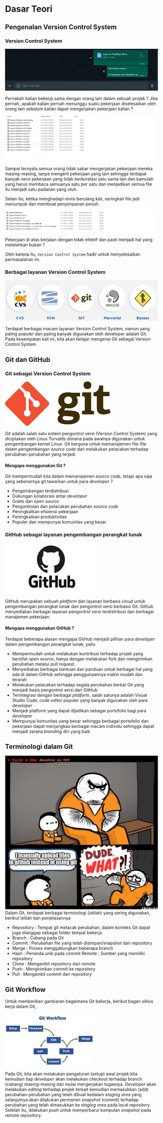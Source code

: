# Dasar Teori

## Pengenalan Version Control System 

### Version Control System

![Git Remote](assets/materi-1/pendahuluan-1.jpeg)

Pernakah kalian bekerja sama dengan orang lain dalam sebuah projek ? Jika pernah, apakah kalian pernah menunggu suatu pekerjaan diselesaikan oleh orang lain sebelum kalian dapat mengerjakan pekerjaan kalian ? 

![Git Remote](assets/materi-1/pendahuluan-2.jpeg)

Sampai ternyata semua orang tidak sabar mengerjakan pekerjaan mereka masing-masing, tanpa mengerti pekerjaan yang lain sehingga terdapat banyak versi pekerjaan yang tidak berkorelasi satu sama lain dan kamulah yang harus membaca semuanya satu per satu dan menjadikan semua file itu menjadi satu padanan yang utuh. 

Selain itu, ketika menghadapi revisi berulang kali, seringkali file jadi menumpuk dan membuat penyimpanan penuh.

![Git Remote](assets/materi-1/pendahuluan-3.jpeg)

Pekerjaan di atas berjalan dengan tidak efektif dan pasti menjadi hal yang melelahkan bukan ?

Oleh karena itu, `Version Control System` hadir untuk menyelesaikan permasalahan ini.

### Berbagai layanan Version Control System

![Git Remote](assets/materi-1/vcsprovider.jpeg)

Terdapat berbagai macam layanan Version Control System, namun yang paling populer dan paling banyak digunakan oleh developer adalah Git. Pada kesempatan kali ini, kita akan belajar mengenai Git sebagai Version Control System.

## Git dan GitHub

### Git sebagai Version Control System

![Git Remote](assets/materi-1/git.png)

Git adalah salah satu sistem pengontrol versi (Version Control System) yang diciptakan oleh Linus Torvalds dimana pada awalnya digunakan untuk pengembangan kernel Linux. Git berguna untuk memanajemen file-file dalam pengembangan *source code* dan melakukan pelacakan terhadap perubahan-perubahan yang terjadi.

#### Mengapa menggunakan Git ?
Git mempermudah kita dalam memanajemen *source code*, tetapi apa saja yang sebenarnya git tawarkan untuk para *developer* ?
- Pengembangan terdistribusi
- Dukungan kolaborasi antar *developer*
- Gratis dan *open source*
- Pengontrolan dan pelacakan perubahan *source code* 
- Peningkatkan efisiensi pekerjaan
- Peningkatkan produktivitas
- Populer dan mempunyai komunitas yang besar

### GitHub sebagai layanan pengembangan perangkat lunak

![Git Remote](assets/materi-1/github.png)

GitHub merupakan sebuah *platform* dan layanan berbasis *cloud* untuk pengembangan perangkat lunak dan pengontrol versi berbasis Git. Github menyediakan berbagai layanan pengontrol versi terdistribusi dan berbagai manajemen pekerjaan. 

#### Mengapa menggunakan GitHub ?
Terdapat beberapa alasan mengapa GitHub menjadi pilihan para *developer* dalam pengembangan perangkat lunak, yaitu
- Mempermudah untuk melakukan kontribusi terhadap projek yang bersifat *open source*, hanya dengan melakukan fork dan mengirimkan perubahan melalui pull request.
- Menyediakan berbagai bantuan dan panduan untuk berbagai hal yang ada di dalam GitHub sehingga penggunaannya makin mudah dan terarah
- Melakukan pelacakan terhadap segala perubahan berkat Git yang menjadi basis pengontrol versi dari GitHub
- Terintegrasi dengan berbagai *platform*, salah satunya adalah Visual Studio Code, *code editor* populer yang banyak digunakan oleh para *developer*
- Menjadi platform yang dapat dijadikan sebagai portofolio bagi para *developer* 
- Mempunyai komunitas yang besar sehingga berbagai portofolio dan pekerjaan dapat menjangkau berbagai macam individu sehingga dapat menjadi sarana *branding* diri yang baik

## Terminologi dalam Git
![Git Remote](assets/materi-1/meme.png)
Dalam Git, terdapat berbagai terminologi (istilah) yang sering digunakan, berikut istilah dan penjelasannya
- Repository : Tempat git melacak perubahan, dalam konteks Git dapat juga dianggap sebagai folder tempat bekerja
- Branch : Cabang pada Git
- Commit : Perubahan file yang telah disimpan/snapshot dari repository
- Merge : Proses menggabungkan beberapa branch
- Hash : Penanda unik pada commit
Remote : Sumber yang memiliki repository
- Clone : Mengambil repository dari remote
- Push : Mengirimkan commit ke repository
- Pull : Mengambil commit dari repository

## Git Workflow
Untuk memberikan gambaran bagaimana Git bekerja, berikut bagan siklus kerja dalam Git, 

![Git Remote](assets/materi-1/gitworkflow.png)

Pada Git, kita akan melakukan pengaturan (setup) awal projek kita kemudian tiap *developer* akan melakukan *checkout* terhadap branch (cabang) masing-masing dan mulai mengerjakan tugasnya. *Developer* akan melakukan *editing* terhadap projek terkait kemudian memasukkan (add) perubahan-perubahan yang telah dibuat kedalam *staging area* yang selanjutnya akan dilakukan permanen *snapshot* (commit) terhadap perubahan yang telah dimasukkan ke *staging area* pada local repository. Setelah itu, dilakukan *push* untuk memperbarui kumpulan *snapshot* pada remote repository.